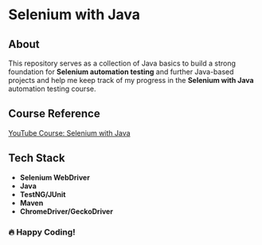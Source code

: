 # Selenium with Java 

## About
This repository serves as a collection of Java basics to build a strong foundation for **Selenium automation testing** and further Java-based projects and help me keep track of my progress in the **Selenium with Java** automation testing course. 

## Course Reference
[YouTube Course: Selenium with Java](https://www.youtube.com/watch?v=qR20KF7wxSU&list=PLUDwpEzHYYLtQzEEEldbjPAR-gnStv4sR)

## Tech Stack
- **Selenium WebDriver**
- **Java**
- **TestNG/JUnit**
- **Maven**
- **ChromeDriver/GeckoDriver**

### 🔥 Happy Coding! 


